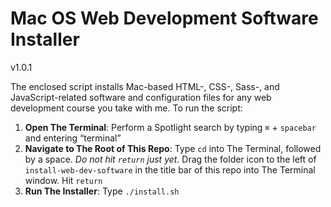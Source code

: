 # Mac OS Web Development Software Installer
v1.0.1

The enclosed script installs Mac-based HTML-, CSS-, Sass-, and JavaScript-related software and configuration files for any web development course you take with me. To run the script:

1. **Open The Terminal**: Perform a Spotlight search by typing `⌘` + `spacebar` and entering “terminal”
2. **Navigate to The Root of This Repo**: Type `cd` into The Terminal, followed by a space. *Do not hit `return` just yet.* Drag the folder icon to the left of `install-web-dev-software` in the title bar of this repo into The Terminal window. Hit `return`
3. **Run The Installer**: Type `./install.sh`

